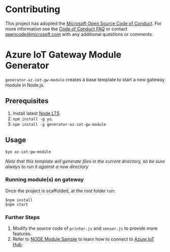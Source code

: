 # Contributing

This project has adopted the [Microsoft Open Source Code of Conduct](https://opensource.microsoft.com/codeofconduct/). For more information see the [Code of Conduct FAQ](https://opensource.microsoft.com/codeofconduct/faq/) or contact [opencode@microsoft.com](mailto:opencode@microsoft.com) with any additional questions or comments.

# Azure IoT Gateway Module Generator
`generator-az-iot-gw-module` creates a base template to start a new gateway module in Node.js.

## Prerequisites
1. Install latest [Node LTS](https://nodejs.org).
2. `npm install -g yo`.
3. `npm install -g generator-az-iot-gw-module`

## Usage
```
$yo az-iot-gw-module
```
*Note that this template will generate files in the current directory, so be sure always to run it against a new directory*

### Running module(s) on gateway
Once the project is scaffolded, at the root folder run:
```
$npm install
$npm start
```

### Further Steps
1. Modify the source code of `printer.js` and `sensor.js` to provide more features.
2. Refer to [NODE Module Sample](https://github.com/Azure-Samples/azure-iot-gateway-samples/tree/master/js) to learn how to connect to [Azure IoT Hub](https://azure.microsoft.com/en-us/services/iot-hub/).
